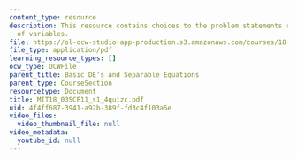 ```yaml
---
content_type: resource
description: This resource contains choices to the problem statements related to separation
  of variables.
file: https://ol-ocw-studio-app-production.s3.amazonaws.com/courses/18-03sc-differential-equations-fall-2011/4f4ff6873941a92b389ffd3c4f103a5e_MIT18_03SCF11_s1_4quizc.pdf
file_type: application/pdf
learning_resource_types: []
ocw_type: OCWFile
parent_title: Basic DE's and Separable Equations
parent_type: CourseSection
resourcetype: Document
title: MIT18_03SCF11_s1_4quizc.pdf
uid: 4f4ff687-3941-a92b-389f-fd3c4f103a5e
video_files:
  video_thumbnail_file: null
video_metadata:
  youtube_id: null
---
```

